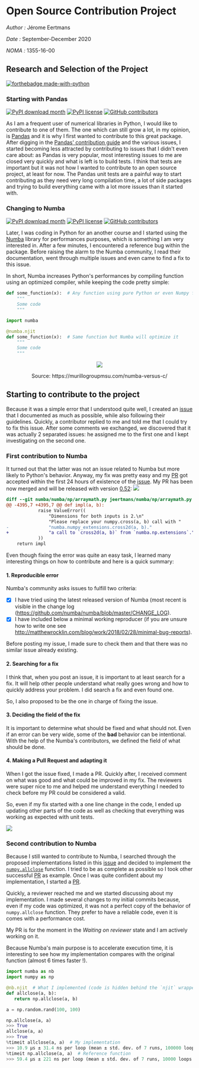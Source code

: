 # Open Source Contribution Project
*Author :* Jérome Eertmans

*Date :* September-December 2020

*NOMA :* 1355-16-00

## Research and Selection of the Project

[![forthebadge made-with-python](http://ForTheBadge.com/images/badges/made-with-python.svg)](https://www.python.org/)

### Starting with **Pandas**
[![PyPI download month](https://img.shields.io/pypi/dm/pandas.svg)](https://pypi.python.org/pypi/pandas/) [![PyPI license](https://img.shields.io/pypi/l/pandas.svg)](https://pypi.python.org/pypi/pandas/) [![GitHub contributors](https://img.shields.io/github/contributors/pandas-dev/pandas.svg)](https://GitHub.com/pandas-dev/pandas/graphs/contributors/)

As I am a frequent user of numerical libraries in Python, I would like to contribute to one of them. The one which can still grow a lot, in my opinion, is [Pandas](https://github.com/pandas-dev/pandas) and it is why I first wanted to contribute to this great package. After digging in the [Pandas' contribution guide](https://pandas.pydata.org/docs/dev/development/contributing.html#where-to-start) and the various issues, I started becoming less attracted by contributing to issues that I didn't even care about: as Pandas is very popular, most interesting issues to me are closed very quickly and what is left is to build tests. I think that tests are important but it was not how I wanted to contribute to an open source project, at least for now. The Pandas unit tests are a painful way to start contributing as they need very long compilation time, a lot of side packages and trying to build everything came with a lot more issues than it started with.

### Changing to **Numba** 
[![PyPI download month](https://img.shields.io/pypi/dm/numba.svg)](https://pypi.python.org/pypi/numba/) [![PyPI license](https://img.shields.io/pypi/l/numba.svg)](https://pypi.python.org/pypi/numba/) [![GitHub contributors](https://img.shields.io/github/contributors/numba/numba.svg)](https://GitHub.com/numba/numba/graphs/contributors/)


Later, I was coding in Python for an another course and I started using the [Numba](https://numba.pydata.org/) library for performances purposes, which is something I am very interested in. After a few minutes, I encountered a reference bug within the package. Before raising the alarm to the Numba community, I read their documentation, went through multiple issues and even came to find a fix to this issue.

In short, Numba increases Python's performances by compiling function using an optimized compiler, while keeping the code pretty simple:

```python
def some_function(x):  # Any function using pure Python or even Numpy functions
    """
    Some code
    """

import numba

@numba.njit
def some_function(x):  # Same function but Numba will optimize it
    """
    Some code
    """
```

<p align="center">
    <img src="https://i1.wp.com/murillogroupmsu.com/wp-content/uploads/2018/01/plot-3.png?resize=648%2C648&ssl=1">
    </img>
</p>
<p align="center">
    Source: https://murillogroupmsu.com/numba-versus-c/
</p>

## Starting to contribute to the project

Because it was a simple error that I understood quite well, I created an [issue](https://github.com/numba/numba/issues/6276) that I documented as much as possible, while also following their guidelines. Quickly, a contributor replied to me and told me that I could try to fix this issue. After some comments we exchanged, we discovered that it was actually 2 separated issues: he assigned me to the first one and I kept investigating on the second one.

### First contribution to Numba

It turned out that the latter was not an issue related to Numba but more likely to Python's behavior. Anyway, my fix was pretty easy and my [PR](https://github.com/numba/numba/pull/6277) got accepted within the first 24 hours of existence of the [issue](https://github.com/numba/numba/issues/6276). My PR has been now merged and will be released with version [0.52](https://github.com/numba/numba/milestone/40): ![](https://img.shields.io/github/commit-status/numba/numba/master/38ecdf9bfb25017e4e234cc7f7535ebd2c3246d3)

```diff
diff --git numba/numba/np/arraymath.py jeertmans/numba/np/arraymath.py
@@ -4395,7 +4395,7 @@ def impl(a, b):
            raise ValueError((
                "Dimensions for both inputs is 2.\n"
                "Please replace your numpy.cross(a, b) call with "
-               "numba.numpy_extensions.cross2d(a, b)."
+               "a call to `cross2d(a, b)` from `numba.np.extensions`."
            ))
    return impl
```

Even though fixing the error was quite an easy task, I learned many interesting things on how to contribute and here is a quick summary:

#### 1. Reproducible error

Numba's community asks issues to fulfill two criteria:
- [x] I have tried using the latest released version of Numba (most recent is
 visible in the change log (https://github.com/numba/numba/blob/master/CHANGE_LOG).
- [x] I have included below a minimal working reproducer (if you are unsure how
 to write one see http://matthewrocklin.com/blog/work/2018/02/28/minimal-bug-reports).

Before posting my issue, I made sure to check them and that there was no similar issue already existing.

#### 2. Searching for a fix

I think that, when you post an issue, it is important to at least search for a fix. It will help other people understand what really goes wrong and how to quickly address your problem. I did search a fix and even found one.

So, I also proposed to be the one in charge of fixing the issue.

#### 3. Deciding the field of the fix

It is important to determine what should be fixed and what should not. Even if an error can be very wide, some of the **bad** behavior can be intentional. With the help of the Numba's contributors, we defined the field of what should be done.

#### 4. Making a Pull Request and adapting it

When I got the issue fixed, I made a PR. Quickly after, I received comment on what was good and what could be improved in my fix. The reviewers were super nice to me and helped me understand everything I needed to check before my PR could be considered a valid.

So, even if my fix started with a one line change in the code, I ended up updating
other parts of the code as well as checking that everything was working as expected
with unit tests.

<img src="https://dev.azure.com/numba/numba/_apis/build/status/numba.numba?buildId=6745"></img>

### Second contribution to Numba

Because I still wanted to contribute to Numba, I searched through the proposed implementations listed in this [issue](https://github.com/numba/numba/issues/4074) and decided to implement the [`numpy.allclose`](https://numpy.org/doc/stable/reference/generated/numpy.allclose.html) function. I tried to be as complete as possible so I took other successful [PR](https://github.com/numba/numba/pull/6277) as example.
Once I was quite confident about my implementation, I started a [PR](https://github.com/numba/numba/pull/6286).

Quickly, a reviewer reached me and we started discussing about my implementation. I made several changes to my initial commits because, even if my code was optimized, it was not a perfect copy of the behavior of `numpy.allclose` function. They prefer to have a reliable code, even it is comes with a performance cost.

My PR is for the moment in the *Waiting on reviewer* state and I am actively working on it.

Because Numba's main purpose is to accelerate execution time, it is interesting to see how my implementation compares with the original function (almost 6 times faster !).
 ```python
import numba as nb
import numpy as np

@nb.njit  # What I implemented (code is hidden behind the `njit` wrapper)
def allclose(a, b):
    return np.allclose(a, b)

a = np.random.rand(100, 100)

np.allclose(a, a)
>>> True
allclose(a, a)
>>> True
%timeit allclose(a, a)  # My implementation
>>> 10.9 µs ± 31.4 ns per loop (mean ± std. dev. of 7 runs, 100000 loops each)
%timeit np.allclose(a, a)  # Reference function
>>> 59.4 µs ± 221 ns per loop (mean ± std. dev. of 7 runs, 10000 loops each)
```

